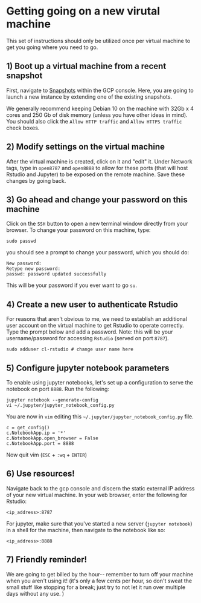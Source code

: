 # Getting going on a new virutal machine

This set of instructions should only be utilized once per virtual machine to get you going where you need to go. 

## 1) Boot up a virtual machine from a recent snapshot

First, navigate to [Snapshots](https://console.cloud.google.com/compute/snapshots?project=lareau-su-satpathylab) within the GCP console. Here, you are going to launch a new instance by extending one of the existing snapshots. 

We generally recommend keeping Debian 10 on the machine with 32Gb x 4 cores and 250 Gb of disk memory (unless you have other ideas in mind). You should also click the `Allow HTTP traffic` and `Allow HTTPS traffic` check boxes.

## 2) Modify settings on the virtual machine

After the virtual machine is created, click on it and "edit" it. Under Network tags, type in `open8787` and `open8888` to allow for these ports (that will host Rstudio and Jupyter) to be exposed on the remote machine. Save these changes by going back. 


## 3) Go ahead and change your password on this machine

Click on the `SSH` button to open a new terminal window directly from your browser. To change your password on this machine, type:

```
sudo passwd
```

you should see a prompt to change your password, which you should do:

```
New password: 
Retype new password: 
passwd: password updated successfully
```
This will be your password if you ever want to go `su`.

## 4) Create a new user to authenticate Rstudio

For reasons that aren't obvious to me, we need to establish an additional user account on the virtual machine to get Rstudio to operate correctly. Type the prompt below and add a password. Note: this will be your username/password for accessing `Rstudio` (served on port `8787`). 

```
sudo adduser cl-rstudio # change user name here
```


## 5) Configure jupyter notebook parameters

To enable using jupyter notebooks, let's set up a configuration to serve the notebook on port `8888`. Run the following:

```
jupyter notebook --generate-config
vi ~/.jupyter/jupyter_notebook_config.py
```

You are now in `vim` editing this `~/.jupyter/jupyter_notebook_config.py` file. 

```
c = get_config()
c.NotebookApp.ip = '*'
c.NotebookApp.open_browser = False
c.NotebookApp.port = 8888
```
Now quit vim (`ESC` + `:wq` + `ENTER`)

## 6) Use resources!

Navigate back to the gcp console and discern the static external IP address of your new virtual machine. In your web browser, enter the following for Rstudio:

```
<ip_address>:8787
```

For jupyter, make sure that you've started a new server (`jupyter notebook`) in a shell for the machine, then navigate to the notebook like so:

```
<ip_address>:8888
```

## 7) Friendly reminder!

We are going to get billed by the hour-- remember to turn off your machine when you aren't using it! (it's only a few cents per hour, so don't sweat the small stuff like stopping for a break; just try to not let it run over multiple days without any use. )

<br>

